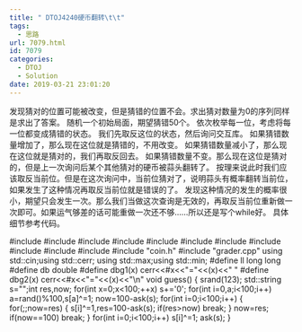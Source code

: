 ```yaml
---
title: " DTOJ4240硬币翻转\t\t"
tags:
  - 思路
url: 7079.html
id: 7079
categories:
  - DTOJ
  - Solution
date: 2019-03-21 23:01:20
---
```


发现猜对的位置可能被改变，但是猜错的位置不会。求出猜对数量为$0$的序列同样是求出了答案。 随机一个初始局面，期望猜错$50$个。 依次枚举每一位，考虑将每一位都变成猜错的状态。 我们先取反这位的状态，然后询问交互库。 如果猜错数量增加了，那么现在这位就是猜错的，不用改变。 如果猜错数量减小了，那么现在这位就是猜对的，我们再取反回去。 如果猜错数量不变。那么现在这位是猜对的，但是上一次询问后某个其他猜对的硬币被蒜头翻转了。 按理来说此时我们应该取反当前位。但是在这次询问中，当前位猜对了，说明蒜头有概率翻转当前位，如果发生了这种情况再取反当前位就是错误的了。 发现这种情况的发生的概率很小，期望只会发生一次。那么我们当做这次查询是无效的，再取反当前位重新做一次即可。如果运气够差的话可能重做一次还不够……所以还是写个while好。 具体细节参考代码。

#include<iostream>
#include<cstdio>
#include<cstdlib>
#include<cmath>
#include<cstring>
#include<string>
#include<algorithm>
#include<queue>
#include<vector>
#include<set>
#include<map>
#include "coin.h"
#include "grader.cpp"
using std::cin;using std::cerr;
using std::max;using std::min;
#define ll long long
#define db double
#define dbg1(x) cerr<<#x<<"="<<(x)<<" "
#define dbg2(x) cerr<<#x<<"="<<(x)<<"\\n"
void guess()
{
	srand(123);
	std::string s="";int res,now;
	for(int x=0;x<100;++x) s+='0';
	for(int i=0,a;i<100;i++) a=rand()%100,s\[a\]^=1;
	now=100-ask(s);
	for(int i=0;i<100;i++)
	{
		for(;;now=res)
		{
			s\[i\]^=1,res=100-ask(s);
			if(res>now) break;
		}
		now=res;
		if(now==100) break;
	}
	for(int i=0;i<100;i++) s\[i\]^=1;
	ask(s);
}